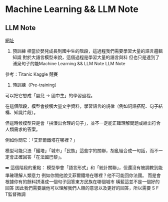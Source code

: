 # Machine Learning && LLM Note

## LLM Note
[網址](https://www.youtube.com/watch?v=KjB8TwUJeag)
1. 預訓練
相當於嬰兒成長到國中生的階段，這過程我們需要學習大量的語言邏輯知識
對於大語言模型來說，這個過程是學習大量的語言與料
但也只是達到了浦泉句子的能Machine Learning && LLM Note
LLM Note

參考：Titanic Kaggle 競賽

1. 預訓練（Pre-training）

可以把它想成「嬰兒 → 國中生」的學習過程。

在這個階段，模型會接觸大量文字資料，學習語言的規律（例如詞語搭配、句子結構、知識片段）。

但這時候模型只是會「拼湊出合理的句子」，並不一定能正確理解問題或給出符合人類需求的答案。

例如你問它：「艾菲爾鐵塔在哪裡？」

模型可能只憑「鐵塔」「城市」「民族」這些字的關聯，胡亂組合成一句話，而不一定會正確回答「在法國巴黎」。

➡️ 這個階段的重點：
模型學會「語言形式」和「統計關聯」，但還沒有被調教到能準確理解人類意力
例如你問他說艾菲爾鐵塔在哪裡？他不可能回你法國。
而是會根據你有的餘料拼湊成一個句子回答東方民族在哪個城市
橫藍這並不是一個好的回答
因此我們需要讓他可以理解我們人類的意思以及更好的回答，所以需要
S F T監督微調